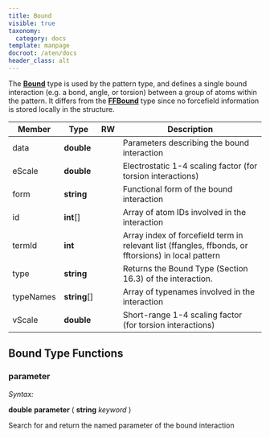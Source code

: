 ```yaml
---
title: Bound
visible: true
taxonomy:
  category: docs
template: manpage
docroot: /aten/docs
header_class: alt
---
```


The [**Bound**](/aten/docs/scripting/variabletypes/bound) type is used by the pattern type, and defines a single bound interaction (e.g. a bond, angle, or torsion) between a group of atoms within the pattern. It differs from the [**FFBound**](/aten/docs/scripting/variabletypes/ffbound) type since no forcefield information is stored locally in the structure.
 
| Member | Type | RW | Description |
|--------|------|----|-------------|
| data | **double** | | Parameters describing the bound interaction |
| eScale | **double** | | Electrostatic 1-4 scaling factor (for torsion interactions) |
| form | **string** | | Functional form of the bound interaction |
| id | **int**[] | | Array of atom IDs involved in the interaction |
| termId | **int** | | Array index of forcefield term in relevant list (ffangles, ffbonds, or fftorsions) in local pattern |
| type | **string** | | Returns the Bound Type (Section 16.3) of the interaction. |
| typeNames | **string**[] | | Array of typenames involved in the interaction |
| vScale | **double** | | Short-range 1-4 scaling factor (for torsion interactions) |

## Bound Type Functions

### parameter <a id="parameter"></a>

_Syntax:_

**double** **parameter** ( **string** _keyword_ )

Search for and return the named parameter of the bound interaction


